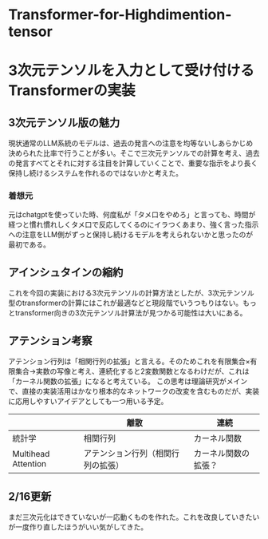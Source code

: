 # Transformer-for-Highdimention-tensor
# 3次元テンソルを入力として受け付けるTransformerの実装
## 3次元テンソル版の魅力
現状通常のLLM系統のモデルは、過去の発言への注意を均等ないしあらかじめ決められた比率で行うことが多い。そこで三次元テンソルでの計算を考え、過去の発言すべてとそれに対する注目を計算していくことで、重要な指示をより長く保持し続けるシステムを作れるのではないかと考えた。

### 着想元
元はchatgptを使っていた時、何度私が「タメ口をやめろ」と言っても、時間が経つと慣れ慣れしくタメ口で反応してくるのにイラつくあまり、強く言った指示への注意をLLM側がずっと保持し続けるモデルを考えられないかと思ったのが最初である。

## アインシュタインの縮約
これを今回の実装における3次元テンソルの計算方法としたが、3次元テンソル型のtransformerの計算にはこれが最適などと現段階でいうつもりはない。もっとtransformer向きの3次元テンソル計算法が見つかる可能性は大いにある。

## アテンション考察
アテンション行列は「相関行列の拡張」と言える。そのためこれを有限集合×有限集合→実数の写像と考え、連続化すると2変数関数となるわけだが、これは「カーネル関数の拡張」になると考えている。
この思考は理論研究がメインで、直接の実装活用はかなり根本的なネットワークの改変を含むものだが、実装に応用しやすいアイデアとしても一つ用いる予定。

|    | 離散 | 連続   |
|--------|------|--------|
| 統計学  | 相関行列   | カーネル関数 |
| Multihead Attention   | アテンション行列（相関行列の拡張）   |カーネル関数の拡張？ |

## 2/16更新
まだ三次元化はできていないが一応動くものを作れた。これを改良していきたいが一度作り直したほうがいい気がしてきた。
